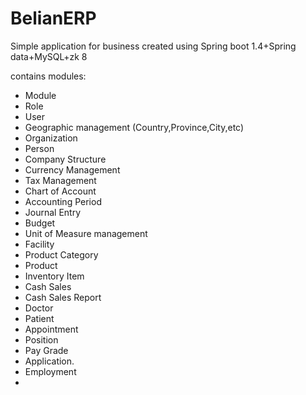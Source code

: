 BelianERP
======

Simple application for business
created using Spring boot 1.4+Spring data+MySQL+zk 8

contains modules:

  - Module
  - Role
  - User
  - Geographic management (Country,Province,City,etc)
  - Organization
  - Person
  - Company Structure
  - Currency Management
  - Tax Management
  - Chart of Account
  - Accounting Period
  - Journal Entry
  - Budget
  - Unit of Measure management
  - Facility
  - Product Category
  - Product
  - Inventory Item
  - Cash Sales
  - Cash Sales Report
  - Doctor
  - Patient
  - Appointment
  - Position
  - Pay Grade
  - Application.
  - Employment
  - 

